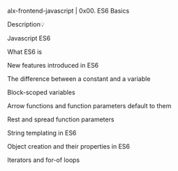 alx-frontend-javascript | 0x00. ES6 Basics

Description💡

Javascript ES6

What ES6 is

New features introduced in ES6

The difference between a constant and a variable

Block-scoped variables

Arrow functions and function parameters default to them

Rest and spread function parameters

String templating in ES6

Object creation and their properties in ES6

Iterators and for-of loops
